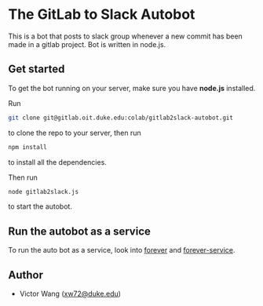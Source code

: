 # The GitLab to Slack Autobot
This is a bot that posts to slack group whenever a new commit has been made in a gitlab project. Bot is written in node.js.

## Get started
To get the bot running on your server, make sure you have **node.js** installed.

Run
```bash
git clone git@gitlab.oit.duke.edu:colab/gitlab2slack-autobot.git
```
to clone the repo to your server, then run
```bash
npm install
```
to install all the dependencies.

Then run
```bash
node gitlab2slack.js
```
to start the autobot.

## Run the autobot as a service
To run the auto bot as a service, look into [forever](https://github.com/foreverjs/forever) and [forever-service](https://github.com/zapty/forever-service).

## Author
* Victor Wang ([xw72@duke.edu](mailto:xw72@duke.edu))
